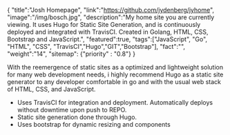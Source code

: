 {
    "title":"Josh Homepage",
    "link":"https://github.com/jydenberg/jyhome",
    "image":"/img/bosch.jpg",
    "description":"My home site you are currently viewing. It uses Hugo for Static Site Generation, and is continuously deployed and integrated with TravisCI. Created in Golang, HTML, CSS, Bootstrap and JavaScript.",
    "featured":true,
    "tags":["JavaScript", "Go", "HTML", "CSS", "TravisCI","Hugo","GIT","Bootstrap"],
    "fact":"",
    "weight":"14",
    "sitemap": {"priority" : "0.8"}
}

With the reemergence of static sites as a optimized and lightweight solution for many web development needs, i highly recommend Hugo as a static site generator to any developer comfortable in go and with the usual web stack of HTML, CSS, and JavaScript.

<ul>
    <li>    
    Uses TravisCI for integration and deployment. Automatically deploys without downtime upon push to REPO.
    </li>
    <li>
    Static site generation done through Hugo.
    </li>
    <li>
    Uses bootstrap for dynamic resizing and components
    </li>
</ul>
